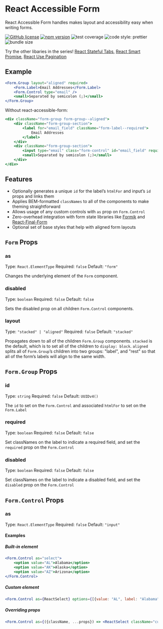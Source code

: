 # React Accessible Form

React Accessible Form handles makes layout and accessibility easy when writing forms.

[![GitHub license](https://img.shields.io/badge/license-MIT-blue.svg?style=flat-square)](https://github.com/erictooth/react-accessible-form/blob/master/LICENSE) [![npm version](https://img.shields.io/npm/v/react-accessible-form.svg?style=flat-square)](https://www.npmjs.com/package/react-accessible-form) ![test coverage](https://img.shields.io/badge/coverage-100%25-brightgreen.svg?style=flat-square) ![code style: prettier](https://img.shields.io/badge/code_style-prettier-ff69b4.svg?style=flat-square) ![bundle size](https://badgen.net/bundlephobia/minzip/react-accessible-form@latest)

Try the other libaries in the series! [React Stateful Tabs](https://github.com/erictooth/react-stateful-tabs), [React Smart Promise](https://github.com/erictooth/react-smart-promise), [React Use Pagination](https://github.com/erictooth/react-use-pagination)

## Example

```jsx
<Form.Group layout="aligned" required>
    <Form.Label>Email Addresses</Form.Label>
    <Form.Control type="email" />
    <small>Separated by semicolon (;)</small>
</Form.Group>
```

Without react-accessible-form:

```jsx
<div className="form-group form-group--aligned">
    <div className="form-group-section">
        <label for="email_field" className="form-label--required">
            Email Addresses
        </label>
    </div>
    <div className="form-group-section">
        <input type="email" class="form-control" id="email_field" required />
        <small>Separated by semicolon (;)</small>
    </div>
</div>
```

## Features

-   Optionally generates a unique `id` for the label’s `htmlFor` and input’s `id` props and links them
-   Applies BEM-formatted `classNames` to all of the components to make theming straightforward
-   Allows usage of any custom controls with `as` prop on `Form.Control`
-   Zero-overhead integration with form state libraries like [Formik](https://github.com/jaredpalmer/formik) and [React-Final-Form](https://github.com/final-form/react-final-form)
-   Optional set of base styles that help with aligned form layouts

## `Form` Props

### as
Type: `React.ElementType`
Required: `false`
Default: `"form"`

Changes the underlying element of the `Form` component.

### disabled
Type: `boolean`
Required: `false`
Default: `false`

Sets the disabled prop on all children `Form.Control` components.

### layout
Type: `"stacked" | "aligned"`
Required: `false`
Default: `"stacked"`

Propagates down to all of the children `Form.Group` components. `stacked` is the default, which is to set all of the children to `display: block`. `aligned` splits all of `Form.Group`’s children into two groups: "label", and "rest" so that all of the form’s labels will align to the same width.

## `Form.Group` Props

### id
Type: `string`
Required: `false`
Default: `UUIDv4()`

The `id` to set on the `Form.Control` and associated `htmlFor` to set on the `Form.Label`

### required
Type: `boolean`
Required: `false`
Default: `false`

Set classNames on the label to indicate a required field, and set the `required` prop on the `Form.Control`

### disabled
Type: `boolean`
Required: `false`
Default: `false`

Set classNames on the label to indicate a disabled field, and set the `disabled` prop on the `Form.Control`

## `Form.Control` Props

### as
Type: `React.ElementType`
Required: `false`
Default: `"input"`

#### Examples

##### Built-in element

```jsx
<Form.Control as="select">
    <option value="AL">Alabama</option>
    <option value="AK">Alaska</option>
    <option value="AZ">Arizona</option>
</Form.Control>
```

##### Custom element

```jsx
<Form.Control as={ReactSelect} options={[{value: "AL", label: "Alabama"}]} />
```

##### Overriding props

```jsx
<Form.Control as={({className, ...props}) => <ReactSelect className="custom" {...props} />} />
```
